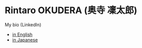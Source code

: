 # Rintaro OKUDERA (奥寺 凜太郎)

My bio (LinkedIn)
- [in English](https://www.linkedin.com/in/rintaro-okudera/en)
- [in Japanese](https://www.linkedin.com/in/rintaro-okudera/)
